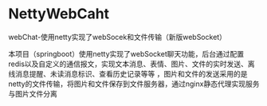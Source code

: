 # NettyWebCaht

webChat-使用netty实现了webSocek和文件传输（新版webSocket）

本项目（springboot）使用netty实现了webSocket聊天功能，后台通过配置redis以及自定义的通信报文，实现文本消息、表情、图片、文件的实时发送、离线消息提醒、未读消息标识、查看历史记录等等
，图片和文件的发送采用的是netty的文件传输，将图片和文件保存到文件服务器，通过nginx静态代理实现服务与图片文件分离
